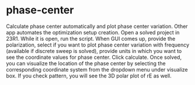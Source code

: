 # phase-center
Calculate phase center automatically and plot phase center variation. Other app automates the optimization setup creation.
Open a solved project in 23R1. While it is open, run the script. When GUI comes up, provide the polarization, select if you want to plot phase center variation with frequency (available if discrete sweep is solved), provide units in which you want to see the coordinate values for phase center. Click calculate. Once solved, you can visualize the location of the phase center by selecting the corresponding coordinate system from the dropdown menu under visualize box. If you check pattern, you will see the 3D polar plot of rE<polarization> as well.
